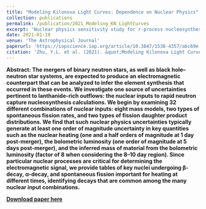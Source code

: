 ```yaml
---
title: "Modeling Kilonova Light Curves: Dependence on Nuclear Physics"
collection: publications
permalink: /publication/2021_Modeling_KN_LightCurves
excerpt: 'Nuclear physics sensitivity study for r-process nucleosynthesis.'
date: 2021-01-10
venue: 'The Astrophysical Journal'
paperurl: 'https://iopscience.iop.org/article/10.3847/1538-4357/abc69e'
citation: 'Zhu, Y.L. et al. (2021). &quot;Modeling Kilonova Light Curves: Dependence on Nuclear Physics&quot; <i>The Astrophysical Journal</i>. 906(94).'
---
```

<b>Abstract:<b> The mergers of binary neutron stars, as well as black hole–neutron star systems, are expected to produce an electromagnetic counterpart that can be analyzed to infer the element synthesis that occurred in these events. We investigate one source of uncertainties pertinent to lanthanide-rich outflows: the nuclear inputs to rapid neutron capture nucleosynthesis calculations. We begin by examining 32 different combinations of nuclear inputs: eight mass models, two types of spontaneous fission rates, and two types of fission daughter product distributions. We find that such nuclear physics uncertainties typically generate at least one order of magnitude uncertainty in key quantities such as the nuclear heating (one and a half orders of magnitude at 1 day post-merger), the bolometric luminosity (one order of magnitude at 5 days post-merger), and the inferred mass of material from the bolometric luminosity (factor of 8 when considering the 8–10 day region). Since particular nuclear processes are critical for determining the electromagnetic signal, we provide tables of key nuclei undergoing β-decay, α-decay, and spontaneous fission important for heating at different times, identifying decays that are common among the many nuclear input combinations.

[Download paper here](http://academicpages.github.io/files/paper1.pdf)
